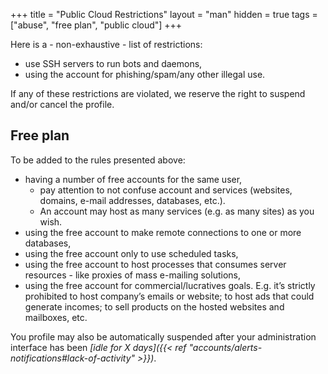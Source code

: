 +++
title = "Public Cloud Restrictions"
layout = "man"
hidden = true
tags = ["abuse", "free plan", "public cloud"]
+++

Here is a - non-exhaustive - list of restrictions:

- use SSH servers to run bots and daemons,
- using the account for phishing/spam/any other illegal use.

If any of these restrictions are violated, we reserve the right to suspend and/or cancel the profile.

## Free plan

To be added to the rules presented above:

- having a number of free accounts for the same user,
    - pay attention to not confuse account and services (websites, domains, e-mail addresses, databases, etc.).
    - An account may host as many services (e.g. as many sites) as you wish.
- using the free account to make remote connections to one or more databases,
- using the free account only to use scheduled tasks,
- using the free account to host processes that consumes server resources - like proxies of mass e-mailing solutions,
- using the free account for commercial/lucratives goals. E.g. it’s strictly prohibited to host company’s emails or website; to host ads that could generate incomes; to sell products on the hosted websites and mailboxes, etc.

You profile may also be automatically suspended after your administration interface has been *[idle for X days]({{< ref "accounts/alerts-notifications#lack-of-activity" >}})*.
